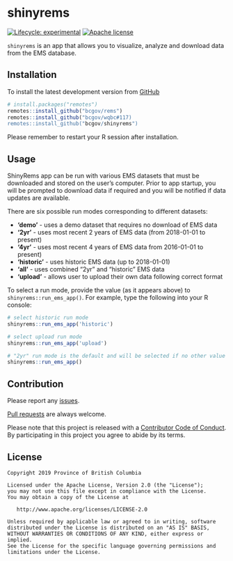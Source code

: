 
<!-- README.md is generated from README.Rmd. Please edit that file -->

# shinyrems

<!-- badges: start -->

[![Lifecycle:
experimental](https://img.shields.io/badge/lifecycle-experimental-orange.svg)](https://www.tidyverse.org/lifecycle/#experimental)
[![Apache
license](https://img.shields.io/badge/License-Apache%202.0-blue.svg)](https://opensource.org/licenses/Apache-2.0)
<!-- badges: end -->

`shinyrems` is an app that allows you to visualize, analyze and download
data from the EMS database.

## Installation

To install the latest development version from
[GitHub](https://github.com/bcgov/shinyrems)

``` r
# install.packages("remotes")
remotes::install_github("bcgov/rems")
remotes::install_github("bcgov/wqbc#117)
remotes::install_github("bcgov/shinyrems")
```

Please remember to restart your R session after installation.

## Usage

ShinyRems app can be run with various EMS datasets that must be
downloaded and stored on the user’s computer. Prior to app startup, you
will be prompted to download data if required and you will be notified
if data updates are available.

There are six possible run modes corresponding to different datasets:

  - **‘demo’** - uses a demo dataset that requires no download of EMS
    data  
  - **‘2yr’** - uses most recent 2 years of EMS data (from 2018-01-01 to
    present)
  - **‘4yr’** - uses most recent 4 years of EMS data from 2016-01-01 to
    present)  
  - **‘historic’** - uses historic EMS data (up to 2018-01-01)  
  - **‘all’** - uses combined “2yr” and “historic” EMS data
  - **‘upload’** - allows user to upload their own data following
    correct format

To select a run mode, provide the value (as it appears above) to
`shinyrems::run_ems_app()`. For example, type the following into your R
console:

``` r
# select historic run mode
shinyrems::run_ems_app('historic')

# select upload run mode
shinyrems::run_ems_app('upload')

# "2yr" run mode is the default and will be selected if no other value is provided
shinyrems::run_ems_app()
```

## Contribution

Please report any [issues](https://github.com/bcgov/shinyrems/issues).

[Pull requests](https://github.com/bcgov/shinyrems/pulls) are always
welcome.

Please note that this project is released with a [Contributor Code of
Conduct](CODE_OF_CONDUCT.md). By participating in this project you agree
to abide by its terms.

## License

    Copyright 2019 Province of British Columbia
    
    Licensed under the Apache License, Version 2.0 (the "License");
    you may not use this file except in compliance with the License.
    You may obtain a copy of the License at 
    
       http://www.apache.org/licenses/LICENSE-2.0
    
    Unless required by applicable law or agreed to in writing, software
    distributed under the License is distributed on an "AS IS" BASIS,
    WITHOUT WARRANTIES OR CONDITIONS OF ANY KIND, either express or implied.
    See the License for the specific language governing permissions and
    limitations under the License.

